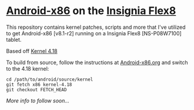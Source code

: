 # [Android-x86](https://www.android-x86.org) on the [Insignia Flex8](https://www.insigniaproducts.com/pdp/NS-P08W7100/5451211)

This repository contains kernel patches, scripts and more that I've utilized to get Android-x86 [v8.1-r2] running on a Insignia Flex8 [NS-P08W7100] tablet.

Based off [Kernel 4.18](https://osdn.net/projects/android-x86/scm/git/kernel/tree/kernel-4.18/)


To build from source, follow the instructions at [Android-x86.org](https://www.android-x86.org/source.html) and switch to the 4.18 kernel:

	cd /path/to/android/source/kernel
	git fetch x86 kernel-4.18
	git checkout FETCH_HEAD



*More info to follow soon...*
